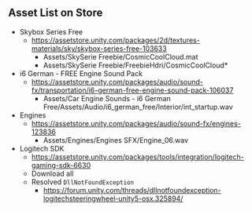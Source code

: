 ## Asset List on Store

- Skybox Series Free
    - https://assetstore.unity.com/packages/2d/textures-materials/sky/skybox-series-free-103633
        - Assets/SkySerie Freebie/CosmicCoolCloud.mat
        - Assets/SkySerie Freebie/FreebieHdri/CosmicCoolCloud*
- i6 German - FREE Engine Sound Pack
    - https://assetstore.unity.com/packages/audio/sound-fx/transportation/i6-german-free-engine-sound-pack-106037
        - Assets/Car Engine Sounds - i6 German Free/Assets/Audio/i6_german_free/Interior/int_startup.wav 
- Engines
    - https://assetstore.unity.com/packages/audio/sound-fx/engines-123836
        - Assets/Engines/Engines SFX/Engine_06.wav 
- Logitech SDK
    - https://assetstore.unity.com/packages/tools/integration/logitech-gaming-sdk-6630
    - Download all
    - Resolved `DllNotFoundException`
        - https://forum.unity.com/threads/dllnotfoundexception-logitechsteeringwheel-unity5-osx.325894/
